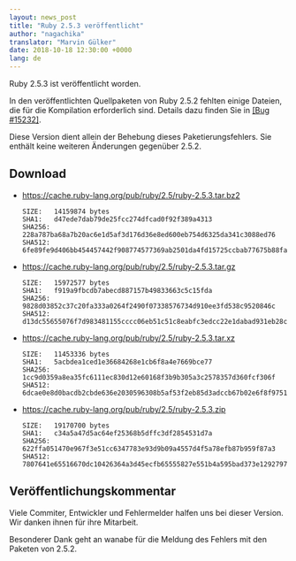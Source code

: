 ```yaml
---
layout: news_post
title: "Ruby 2.5.3 veröffentlicht"
author: "nagachika"
translator: "Marvin Gülker"
date: 2018-10-18 12:30:00 +0000
lang: de
---
```


Ruby 2.5.3 ist veröffentlicht worden.

In den veröffentlichten Quellpaketen von Ruby 2.5.2 fehlten einige
Dateien, die für die Kompilation erforderlich sind. Details dazu
finden Sie in [[Bug #15232]](https://bugs.ruby-lang.org/issues/15232).

Diese Version dient allein der Behebung dieses
Paketierungsfehlers. Sie enthält keine weiteren Änderungen gegenüber
2.5.2.

## Download

* <https://cache.ruby-lang.org/pub/ruby/2.5/ruby-2.5.3.tar.bz2>

      SIZE:   14159874 bytes
      SHA1:   d47ede7dab79de25fcc274dfcad0f92f389a4313
      SHA256: 228a787ba68a7b20ac6e1d5af3d176d36e8ed600eb754d6325da341c3088ed76
      SHA512: 6fe89fe9d406bb454457442f908774577369ab2501da4fd15725ccbab77675b88faad739a6c8ad1c7b6690b439a27de5e08035b7546406cdeca65c7b295e2c77

* <https://cache.ruby-lang.org/pub/ruby/2.5/ruby-2.5.3.tar.gz>

      SIZE:   15972577 bytes
      SHA1:   f919a9fbcdb7abecd887157b49833663c5c15fda
      SHA256: 9828d03852c37c20fa333a0264f2490f07338576734d910ee3fd538c9520846c
      SHA512: d13dc55655076f7d983481155cccc06eb51c51c8eabfc3edcc22e1dabad931eb28c0b2a23d9589b5132faf18c3c0077f8719cf33a91d71bb72213d306edde1a0

* <https://cache.ruby-lang.org/pub/ruby/2.5/ruby-2.5.3.tar.xz>

      SIZE:   11453336 bytes
      SHA1:   5acbdea1ced1e36684268e1cb6f8a4e7669bce77
      SHA256: 1cc9d0359a8ea35fc6111ec830d12e60168f3b9b305a3c2578357d360fcf306f
      SHA512: 6dcae0e8d0bacdb2cbde636e2030596308b5af53f2eb85d3adccb67b02e6f8f9751e8117d12f8484829fdd9d995f6e327f701d9b433bcf94f1f59d13a1fd7518

* <https://cache.ruby-lang.org/pub/ruby/2.5/ruby-2.5.3.zip>

      SIZE:   19170700 bytes
      SHA1:   c34a5a47d5ac64ef25368b5dffc3df2854531d7a
      SHA256: 622ffa051470e967f3e51cc6347783e93d9b09a4557d4f5a78efb87b959f87a3
      SHA512: 7807641e65516670dc10426364a3d45ecfb65555827e551b4a595bad373e1292797414abf0f67bed5d66815090afe6a6a3e3e29f8b7dbc4da462c43a3e8791b6

## Veröffentlichungskommentar

Viele Commiter, Entwickler und Fehlermelder halfen uns bei dieser
Version. Wir danken ihnen für ihre Mitarbeit.

Besonderer Dank geht an wanabe für die Meldung des Fehlers mit den
Paketen von 2.5.2.
